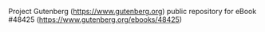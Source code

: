 Project Gutenberg (https://www.gutenberg.org) public repository for eBook #48425 (https://www.gutenberg.org/ebooks/48425)

